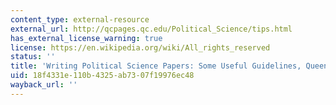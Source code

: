 ```yaml
---
content_type: external-resource
external_url: http://qcpages.qc.edu/Political_Science/tips.html
has_external_license_warning: true
license: https://en.wikipedia.org/wiki/All_rights_reserved
status: ''
title: 'Writing Political Science Papers: Some Useful Guidelines, Queens College'
uid: 18f4331e-110b-4325-ab73-07f19976ec48
wayback_url: ''
---
```


